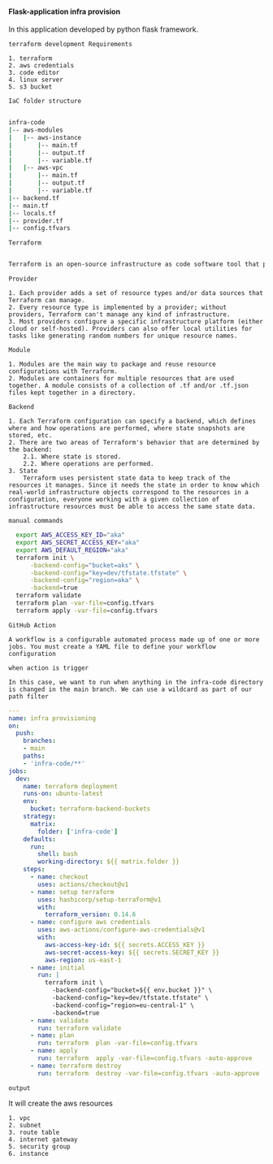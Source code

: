 #### Flask-application infra provision

In this application developed by python flask framework.

`terraform development Requirements`

    1. terraform 
    2. aws credentials 
    3. code editor
    4. linux server
    5. s3 bucket 

`IaC folder structure`

```bash

infra-code
|-- aws-modules
|   |-- aws-instance
|       |-- main.tf
|       |-- output.tf
|       |-- variable.tf
|   |-- aws-vpc
|       |-- main.tf
|       |-- output.tf
|       |-- variable.tf
|-- backend.tf
|-- main.tf
|-- locals.tf
|-- provider.tf
|-- config.tfvars

```

`Terraform`

```bash

Terraform is an open-source infrastructure as code software tool that provides a consistent CLI workflow to manage hundreds of cloud services.

```

`Provider`

    1. Each provider adds a set of resource types and/or data sources that Terraform can manage.
    2. Every resource type is implemented by a provider; without providers, Terraform can't manage any kind of infrastructure.
    3. Most providers configure a specific infrastructure platform (either cloud or self-hosted). Providers can also offer local utilities for tasks like generating random numbers for unique resource names.



`Module`

    1. Modules are the main way to package and reuse resource configurations with Terraform.
    2. Modules are containers for multiple resources that are used together. A module consists of a collection of .tf and/or .tf.json files kept together in a directory.

`Backend`

    1. Each Terraform configuration can specify a backend, which defines where and how operations are performed, where state snapshots are stored, etc.
    2. There are two areas of Terraform's behavior that are determined by the backend:
        2.1. Where state is stored.
        2.2. Where operations are performed.
    3. State
        Terraform uses persistent state data to keep track of the resources it manages. Since it needs the state in order to know which real-world infrastructure objects correspond to the resources in a configuration, everyone working with a given collection of infrastructure resources must be able to access the same state data.

`manual commands`

```bash
  export AWS_ACCESS_KEY_ID="aka"
  export AWS_SECRET_ACCESS_KEY="aka"
  export AWS_DEFAULT_REGION="aka"
  terraform init \
      -backend-config="bucket=aks" \
      -backend-config="key=dev/tfstate.tfstate" \
      -backend-config="region=aka" \
      -backend=true
  terraform validate
  terraform plan -var-file=config.tfvars
  terraform apply -var-file=config.tfvars
```

`GitHub Action`

    A workflow is a configurable automated process made up of one or more jobs. You must create a YAML file to define your workflow configuration

`when action is trigger`

    In this case, we want to run when anything in the infra-code directory is changed in the main branch. We can use a wildcard as part of our path filter


```yaml
---
name: infra provisioning
on:
  push:
    branches:
    - main
    paths:
    - 'infra-code/**'
jobs:
  dev:
    name: terraform deployment
    runs-on: ubuntu-latest
    env:
      bucket: terraform-backend-buckets
    strategy:
      matrix:
        folder: ['infra-code']
    defaults:
      run:
        shell: bash
        working-directory: ${{ matrix.folder }}
    steps:
      - name: checkout
        uses: actions/checkout@v1
      - name: setup terraform
        uses: hashicorp/setup-terraform@v1
        with:
          terraform_version: 0.14.6
      - name: configure aws credentials
        uses: aws-actions/configure-aws-credentials@v1
        with:
          aws-access-key-id: ${{ secrets.ACCESS_KEY }}
          aws-secret-access-key: ${{ secrets.SECRET_KEY }}
          aws-region: us-east-1
      - name: initial
        run: |
          terraform init \
            -backend-config="bucket=${{ env.bucket }}" \
            -backend-config="key=dev/tfstate.tfstate" \
            -backend-config="region=eu-central-1" \
            -backend=true
      - name: validate
        run: terraform validate
      - name: plan
        run: terraform  plan -var-file=config.tfvars
      - name: apply
        run: terraform  apply -var-file=config.tfvars -auto-approve
      - name: terraform destroy
        run: terraform  destroy -var-file=config.tfvars -auto-approve

```

`output`

It will create the aws resources
    
    1. vpc
    2. subnet
    3. route table
    4. internet gateway
    5. security group
    6. instance
